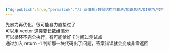 ```yaml
---
{"dg-publish":true,"permalink":"/3 计算机/数据结构与算法/知识总结/OI技巧/技巧/","title":"技巧"}
---
```



先暴力再优化，很可能暴力直接过了  
可以用 vector 这类变长数组骗分  
可以循环不完全执行，有可能恰好卡时间过测试点  
通过加入 return -1 判断那一块代码出了问题，答案错误就会变成非零返回